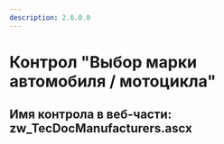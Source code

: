 ```yaml
---
description: 2.6.0.0
---
```


# Контрол "Выбор марки автомобиля / мотоцикла"

## Имя контрола в веб-части: zw\_TecDocManufacturers.ascx

